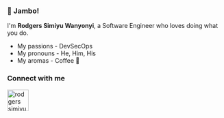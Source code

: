 ### :wave: Jambo! 

I'm **Rodgers Simiyu Wanyonyi**, a Software Engineer who loves doing what you do.

- My passions - DevSecOps
- My pronouns - He, Him, His
- My aromas - Coffee :slightly_smiling_face:

### Connect with me

<a href="https://twitter.com/RodgerSimiyu" target="blank"> 
  <img align="center" src="https://www.hamiltoncountyhealth.org/wp-content/uploads/Twitter-Logo.png" alt="rodgers simiyu" width="50" />
</a>
